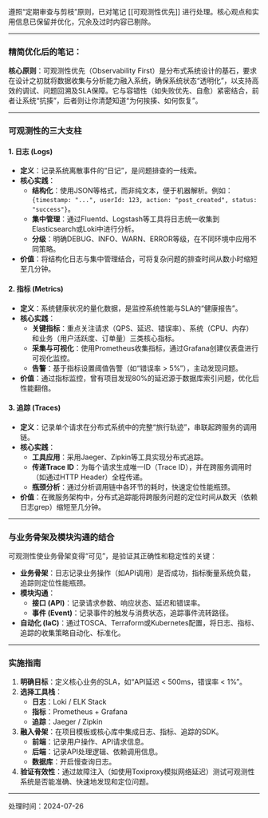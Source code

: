 遵照“定期审查与剪枝”原则，已对笔记 [[可观测性优先]] 进行处理。核心观点和实用信息已保留并优化，冗余及过时内容已剔除。

---

### 精简优化后的笔记：

**核心原则**：可观测性优先（Observability First）是分布式系统设计的基石，要求在设计之初就将数据收集与分析能力融入系统，确保系统状态“透明化”，以支持高效的调试、问题回溯及SLA保障。它与容错性（如失败优先、自愈）紧密结合，前者让系统“抗揍”，后者则让你清楚知道“为何挨揍、如何恢复”。

---

### 可观测性的三大支柱

#### 1. 日志 (Logs)
- **定义**：记录系统离散事件的“日记”，是问题排查的一线索。
- **核心实践**：
    - **结构化**：使用JSON等格式，而非纯文本，便于机器解析。例如：`{timestamp: "...", userId: 123, action: "post_created", status: "success"}`。
    - **集中管理**：通过Fluentd、Logstash等工具将日志统一收集到Elasticsearch或Loki中进行分析。
    - **分级**：明确DEBUG、INFO、WARN、ERROR等级，在不同环境中应用不同策略。
- **价值**：将结构化日志与集中管理结合，可将复杂问题的排查时间从数小时缩短至几分钟。

#### 2. 指标 (Metrics)
- **定义**：系统健康状况的量化数据，是监控系统性能与SLA的“健康报告”。
- **核心实践**：
    - **关键指标**：重点关注请求（QPS、延迟、错误率）、系统（CPU、内存）和业务（用户活跃度、订单量）三类核心指标。
    - **采集与可视化**：使用Prometheus收集指标，通过Grafana创建仪表盘进行可视化监控。
    - **告警**：基于指标设置阈值告警（如“错误率 > 5%”），主动发现问题。
- **价值**：通过指标监控，曾有项目发现80%的延迟源于数据库索引问题，优化后性能翻倍。

#### 3. 追踪 (Traces)
- **定义**：记录单个请求在分布式系统中的完整“旅行轨迹”，串联起跨服务的调用链。
- **核心实践**：
    - **工具应用**：采用Jaeger、Zipkin等工具实现分布式追踪。
    - **传递Trace ID**：为每个请求生成唯一ID（Trace ID），并在跨服务调用时（如通过HTTP Header）全程传递。
    - **瓶颈分析**：通过分析调用链中各环节的耗时，快速定位性能瓶颈。
- **价值**：在微服务架构中，分布式追踪能将跨服务问题的定位时间从数天（依赖日志grep）缩短至几分钟。

---

### 与业务骨架及模块沟通的结合
可观测性使业务骨架变得“可见”，是验证其正确性和稳定性的关键：
- **业务骨架**：日志记录业务操作（如API调用）是否成功，指标衡量系统负载，追踪则定位性能瓶颈。
- **模块沟通**：
    - **接口 (API)**：记录请求参数、响应状态、延迟和错误率。
    - **事件 (Event)**：记录事件的触发与消费状态，追踪事件流转路径。
- **自动化 (IaC)**：通过TOSCA、Terraform或Kubernetes配置，将日志、指标、追踪的收集策略自动化、标准化。

---

### 实施指南
1.  **明确目标**：定义核心业务的SLA，如“API延迟 < 500ms，错误率 < 1%”。
2.  **选择工具栈**：
    - **日志**：Loki / ELK Stack
    - **指标**：Prometheus + Grafana
    - **追踪**：Jaeger / Zipkin
3.  **融入骨架**：在项目模板或核心库中集成日志、指标、追踪的SDK。
    - **前端**：记录用户操作、API请求信息。
    - **后端**：记录API处理逻辑、依赖调用信息。
    - **数据库**：开启慢查询日志。
4.  **验证有效性**：通过故障注入（如使用Toxiproxy模拟网络延迟）测试可观测性系统是否能准确、快速地发现和定位问题。

---
处理时间：2024-07-26
